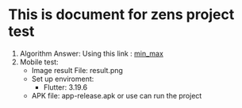 <!-- # zens_project_test

A new Flutter project.

## Getting Started

This project is a starting point for a Flutter application.

A few resources to get you started if this is your first Flutter project:

- [Lab: Write your first Flutter app](https://docs.flutter.dev/get-started/codelab)
- [Cookbook: Useful Flutter samples](https://docs.flutter.dev/cookbook)

For help getting started with Flutter development, view the
[online documentation](https://docs.flutter.dev/), which offers tutorials,
samples, guidance on mobile development, and a full API reference. -->

# This is document for zens project test

1. Algorithm
   Answer: Using this link : [min_max](https://dartpad.dev/?id=c3c8b5373ca20ccb0750b388b52226b9)
2. Mobile test:
   - Image result File: result.png
   - Set up enviroment:
     - Flutter: 3.19.6
   - APK file: app-release.apk or use can run the project
